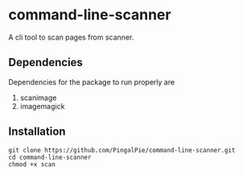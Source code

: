 # command-line-scanner
A cli tool to scan pages from scanner.

## Dependencies
Dependencies for the package to run properly are
1. scanimage
2. imagemagick

## Installation
```
git clone https://github.com/PingalPie/command-line-scanner.git
cd command-line-scanner
chmod +x scan
```
